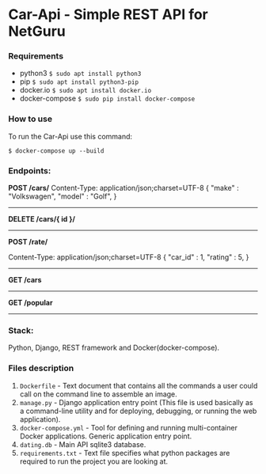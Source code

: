 # Car-Api - Simple REST API for NetGuru

### Requirements
- python3 ```$ sudo apt install python3```
- pip ```$ sudo apt install python3-pip```
- docker.io ```$ sudo apt install docker.io```
- docker-compose ```$ sudo pip install docker-compose```


### How to use
To run the Car-Api use this command:
```
$ docker-compose up --build
```


### Endpoints:

**POST /cars/**
Content-Type: application/json;charset=UTF-8
{
  "make" : "Volkswagen",
  "model" : "Golf",
}

-------------------------------------------------------------

**DELETE /cars/{  id }/**

-------------------------------------------------------------

**POST /rate/**

Content-Type: application/json;charset=UTF-8
{
  "car_id" : 1,
  "rating" : 5,
}

-------------------------------------------------------------

**GET /cars**

-------------------------------------------------------------

**GET /popular**

-------------------------------------------------------------


### Stack:
Python, Django, REST framework and Docker(docker-compose).


### Files description
1. `Dockerfile` - Text document that contains all the commands a user could call on the command line to assemble an image.
2. `manage.py` - Django application entry point (This file is used basically as a command-line utility and for deploying, debugging, or running the web application).
3. `docker-compose.yml` - Tool for defining and running multi-container Docker applications. Generic application entry point.
3. `dating.db` - Main API sqlite3 database.
4. `requirements.txt` - Text file specifies what python packages are required to run the project you are looking at.